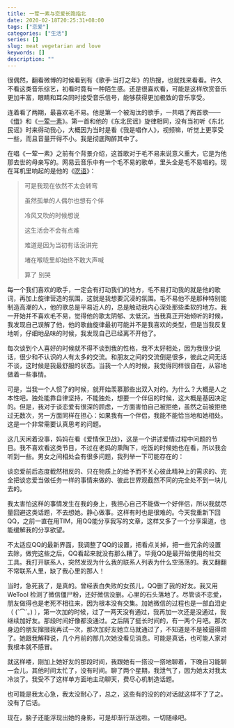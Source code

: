 ```yaml
---
title: 一荤一素与恋爱长跑指北
date: 2020-02-18T20:25:31+08:00
tags: ["恋爱"]
categories: ["生活"]
series: []
slug: meat vegetarian and love
keywords: []
description: ""
---
```


很偶然，翻看微博的时候看到有《歌手·当打之年》的热搜，也就找来看看。许久不看这类音乐综艺，初看时竟有一种陌生感。还是很喜欢看，可能是这样欣赏音乐更加丰富，眼睛和耳朵同时接受音乐信号，能够获得更加极致的音乐享受。

连着看了两期，最喜欢毛不易。他是第一个被淘汰的歌手，一共唱了两首歌——《[借](https://v.qq.com/x/cover/mzc002002h4z3iy/y0033i4qyd9.html)》和《[一荤一素](https://v.qq.com/x/cover/mzc0020087k3tvc/m0033e3uonj.html)》。第一首和他的《东北民谣》旋律相同，没有当初听《东北民谣》时来得动我心，大概因为当时是看《我是唱作人》，视频嘛，听觉上更享受一些，而且音量开得不小。我是彻底陶醉其中了。

在唱《一荤一素》之前有个背景介绍，这首歌对于毛不易来说意义重大，它是为他那去世的母亲写的。网易云音乐中有一个毛不易的歌单，里头全是毛不易唱的。现在耳机里响起的是他的《[呓语](http://music.163.com/song?id=1417862046&userid=625098275)》：

> 可是我现在依然不太会转弯
>
> 虽然孤单的人偶尔也想有个伴
>
> 冷风又吹的时候想说
>
> 这生活会不会有点难
>
> 难道是因为当初有话没讲完
>
> 堵在喉咙里却始终不敢大声喊
>
> 算了 别哭
>

每一个我们喜欢的歌手，一定会有打动我们的地方，毛不易打动我的就是他的歌词，再加上旋律营造的氛围，这就是我想要沉浸的氛围。毛不易他不是那种特别能制造高潮的人，他的歌总是平易近人的，总是触动我内心深处那些柔软的地方。我一开始并不喜欢毛不易，觉得他的歌太阴郁、太低沉，当我真正开始倾听的时候，我发现自己误解了他，他的歌曲旋律最初可能并不是我喜欢的类型，但是当我反复地听，仔细地品味的时候，我发现自己已经离不开他了。

每次谈到个人喜好的时候就不得不谈到我的性格，我不太好相处，因为我很少说话，很少和不认识的人有太多的交流。和朋友之间的交流倒是很多，彼此之间无话不谈，这时候是我最舒服的状态。当我一个人的时候，我觉得同样很自在，从容地做着一些事情。

可是，当我一个人惯了的时候，就开始羡慕那些出双入对的。为什么？大概是人之本性吧。独处能靠自律坚持，不能独处，想要一个伴侣的时候，这大概是基因决定的。但是，我对于谈恋爱有很深的顾虑，一方面害怕自己被拒绝，虽然之前被拒绝过无数次，另一方面同样在担心：如果我有一个伴侣，我能不能恰当地和她相处。这是一个非常需要认真思考的问题。

这几天闲着没事，妈妈在看《爱情保卫战》，这是一个讲述爱情过程中问题的节目。我不喜欢看这类节目，不过在老妈的熏陶下，吃饭的时候她也在看，所以我会听到一些。男女之间相处会有很多问题，我列举一下可能存在的：

谈恋爱前后态度截然相反的、只在物质上的给予而不关心彼此精神上的需求的、完全把谈恋爱当做任务一样的事情来做的、彼此世界观截然不同的完全处不到一块儿去的。

我太害怕这样的事情发生在我的身上，我担心自己不能做一个好伴侣，所以我就尽量回避这类话题，不去想她。静心做事。这样有时也是很难的。今天我重新下回QQ，之前一直在用TIM，用QQ能分享我写的文章，这样又多了一个分享渠道，也能缓解我的分享欲望。

不太适应QQ的最新界面，我调整了QQ的设置，把看点关掉，把一些冗余的设置去除，做完这些之后，QQ看起来就没有那么糟了。毕竟QQ是最开始使用的社交工具。我打开联系人，突然发现为什么我的联系人列表为什么空荡荡的。我又翻翻不常联系人里，缺了我心里的那人！

当时，急死我了，是真的。曾经表白失败的女孩儿，QQ删了我的好友。我又用 WeTool 检测了微信僵尸粉，还好微信没删。心里的石头落地了。尽管谈不恋爱，朋友做得也是老死不相往来，因为根本没有交集。加她微信的过程也是一部血泪史（ (´⌒`｡) ），第一次加的时候，过了一两天没有通过，我再加一次还是没通过，我继续加好友。那段时间好像都没通过。之后隔了挺长时间的，有一两个月吧。那次身边的朋友撺掇我再试一次，那次加好友她立马就通过了，不知道是不是被逼得烦了。她跟我解释说，几个月前的那几次她没看见消息。可能是真话，也可能人家对我根本就不感冒。

就这样喽，刚加上她好友的那段时间，我跟她有一搭没一搭地聊着，下晚自习能聊一会儿，其他时间太忙了，没有时间。聊了两个星期，我泄气了，因为她太对我太冷淡了。我受不了这样单方面地主动聊天，费尽心机制造话题。

也可能是我太心急，我太没耐心了，总之，这些有的没的的对话就这样不了了之。没有了后话。

现在，脑子还能浮现出她的身影，可是却渐行渐远啦。一切随缘吧。